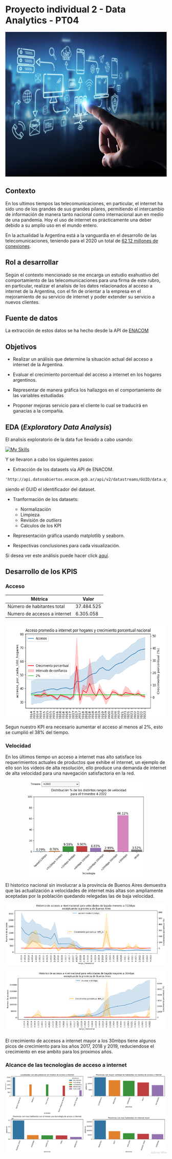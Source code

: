 # Proyecto individual 2 - Data Analytics - PT04


<p align="center">
  <a href=""><img src="assets/conectividad.jpg" alt="Steam" height="450px"></a>
</p>

## Contexto

En los ultimos tiempos las telecomunicaciones, en particular, el internet ha sido uno de los grandes de sus grandes pilares, permitiendo el intercambio de información de manera tanto nacional como internacional aun en medio de una pandemia. Hoy el uso de internet es prácticamente una deber debido a su amplio uso en el mundo entero.

En la actualidad la Argentina  está a la vanguardia en el desarrollo de las telecomunicaciones, teniendo para el 2020 un total de <a href="https://www.datosmundial.com/america/argentina/telecomunicacion.php">62,12 millones de conexiones</a>.

## Rol a desarrollar

Según el contexto mencionado se me encarga un estudio exahustivo del comportamiento de las telecomunicaciones para una firma de este rubro, en particular, realizar el analisis de los datos relacionados al acceso a internet de la Argentina, con el fin de orientar a la empresa en el mejoramiento de su servicio de internet y poder extender su servicio a nuevos clientes.

## Fuente de datos

La extracción de estos datos se ha hecho desde la API de <a href="https://datosabiertos.enacom.gob.ar/dashboards/20000/acceso-a-internet/">ENACOM</a>

## Objetivos

- Realizar un análisis que determine la situación actual del acceso a internet de la Argentina.

- Evaluar el crecimiento porcentual del acceso a internet en los hogares argentinos.

- Representar de manera gráfica los hallazgos en el comportamiento de las variables estudiadas

- Proponer mejoras servicio para el cliente lo cual se traducirá en ganacias a la compañia.

## EDA (*Exploratory Data Analysis*)

El analisis exploratorio de la data fue llevado a cabo usando:

[![My Skills](https://skillicons.dev/icons?i=python&theme=light)](https://skillicons.dev)

Y se llevaron a cabo los siguientes pasos:

- Extracción de los datasets vía API de ENACOM.

```md
'http://api.datosabiertos.enacom.gob.ar/api/v2/datastreams/GUID/data.ajson/?auth_key='+AUTH_KEY
```

siendo el GUID el identificador del dataset.

- Tranformación de los datasets:
  - Normalización
  - Limpieza
  - Revisión de *outliers*
  - Calculos de los KPI

- Representación gráfica usando matplotlib y seaborn.

- Respectivas conclusiones para cada visualización.

Si desea ver este análisis puede hacer click [aquí](#).

## Desarrollo de los KPIS

### Acceso

| Métrica | Valor |
| --- | ----------- |
| Número de habitantes total | 37.484.525 |
| Numero de accesos a internet | 6.305.058 |

<p align="center">
  <a href=""><img src="assets/kpiHogares.png" alt="Acceso cada 100 hogares" height="300"></a>
</p>

Segun nuestro KPI era necesario aumentar el acceso al menos al 2%, esto se cumplió el 38% del tiempo.

### Velocidad

En los últimos tiempo un acceso a internet mas alto satisface los requerimientos actuales de productos que exhibe el internet, un ejemplo de ello son los videos de alta resolución, ello produce una demanda de internet de alta velocidad para una navegación satisfactoria en la red.

<p align="center">
  <a href=""><img src="assets/velocidadesInTime_.png" alt="Velocidades trimestral" height="300"></a>
</p>

El historico nacional sin involucrar a la provincia de Buenos Aires demuestra que las actualización a velocidades de internet más altas son ampliamente aceptadas por la población quedando relegadas las de baja velocidad.

<p align="center">
  <a href=""><img src="assets/512.png" alt="Velocidades en los extremos"></a>
</p>

<p align="center">
  <a href=""><img src="assets/30.png" alt="Velocidades en los extremos"></a>
</p>

El crecimiento de accesos a internet mayor a los 30mbps tiene algunos picos de crecimiento para los años 2017, 2018 y 2019, reduciendose el crecimiento en ese ambito para los proximos años.

### Alcance de las tecnologías de acceso a internet

<p align="center">
  <a href=""><img src="assets/medioDeAcceso.png" alt="Velocidades en los extremos"></a>
</p>